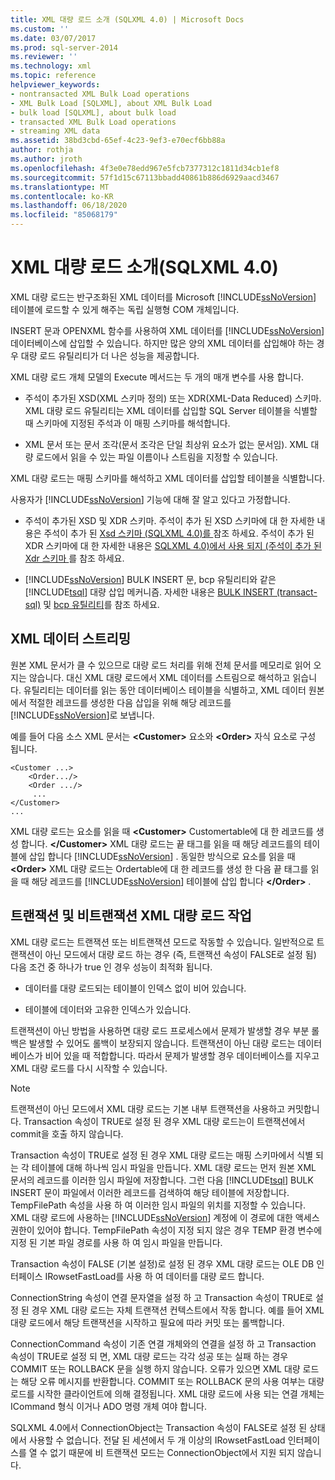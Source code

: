 ```yaml
---
title: XML 대량 로드 소개 (SQLXML 4.0) | Microsoft Docs
ms.custom: ''
ms.date: 03/07/2017
ms.prod: sql-server-2014
ms.reviewer: ''
ms.technology: xml
ms.topic: reference
helpviewer_keywords:
- nontransacted XML Bulk Load operations
- XML Bulk Load [SQLXML], about XML Bulk Load
- bulk load [SQLXML], about bulk load
- transacted XML Bulk Load operations
- streaming XML data
ms.assetid: 38bd3cbd-65ef-4c23-9ef3-e70ecf6bb88a
author: rothja
ms.author: jroth
ms.openlocfilehash: 4f3e0e78edd967e5fcb7377312c1811d34cb1ef8
ms.sourcegitcommit: 57f1d15c67113bbadd40861b886d6929aacd3467
ms.translationtype: MT
ms.contentlocale: ko-KR
ms.lasthandoff: 06/18/2020
ms.locfileid: "85068179"
---
```

# <a name="introduction-to-xml-bulk-load-sqlxml-40"></a>XML 대량 로드 소개(SQLXML 4.0)
  XML 대량 로드는 반구조화된 XML 데이터를 Microsoft [!INCLUDE[ssNoVersion](../../../includes/ssnoversion-md.md)] 테이블에 로드할 수 있게 해주는 독립 실행형 COM 개체입니다.  
  
 INSERT 문과 OPENXML 함수를 사용하여 XML 데이터를 [!INCLUDE[ssNoVersion](../../../includes/ssnoversion-md.md)] 데이터베이스에 삽입할 수 있습니다. 하지만 많은 양의 XML 데이터를 삽입해야 하는 경우 대량 로드 유틸리티가 더 나은 성능을 제공합니다.  
  
 XML 대량 로드 개체 모델의 Execute 메서드는 두 개의 매개 변수를 사용 합니다.  
  
-   주석이 추가된 XSD(XML 스키마 정의) 또는 XDR(XML-Data Reduced) 스키마. XML 대량 로드 유틸리티는 XML 데이터를 삽입할 SQL Server 테이블을 식별할 때 스키마에 지정된 주석과 이 매핑 스키마를 해석합니다.  
  
-   XML 문서 또는 문서 조각(문서 조각은 단일 최상위 요소가 없는 문서임). XML 대량 로드에서 읽을 수 있는 파일 이름이나 스트림을 지정할 수 있습니다.  
  
 XML 대량 로드는 매핑 스키마를 해석하고 XML 데이터를 삽입할 테이블을 식별합니다.  
  
 사용자가 [!INCLUDE[ssNoVersion](../../../includes/ssnoversion-md.md)] 기능에 대해 잘 알고 있다고 가정합니다.  
  
-   주석이 추가된 XSD 및 XDR 스키마. 주석이 추가 된 XSD 스키마에 대 한 자세한 내용은 주석이 추가 된 [Xsd 스키마 &#40;SQLXML 4.0&#41;를 ](../../sqlxml/annotated-xsd-schemas/introduction-to-annotated-xsd-schemas-sqlxml-4-0.md)참조 하세요. 주석이 추가 된 XDR 스키마에 대 한 자세한 내용은 [SQLXML 4.0&#41;에서 사용 되지 &#40;주석이 추가 된 Xdr 스키마 ](../../sqlxml/annotated-xsd-schemas/annotated-xdr-schemas-deprecated-in-sqlxml-4-0.md)를 참조 하세요.  
  
-   [!INCLUDE[ssNoVersion](../../../includes/ssnoversion-md.md)] BULK INSERT 문, bcp 유틸리티와 같은 [!INCLUDE[tsql](../../../includes/tsql-md.md)] 대량 삽입 메커니즘. 자세한 내용은 [BULK INSERT &#40;transact-sql&#41;](/sql/t-sql/statements/bulk-insert-transact-sql) 및 [bcp 유틸리티](../../../tools/bcp-utility.md)를 참조 하세요.  
  
## <a name="streaming-of-xml-data"></a>XML 데이터 스트리밍  
 원본 XML 문서가 클 수 있으므로 대량 로드 처리를 위해 전체 문서를 메모리로 읽어 오지는 않습니다. 대신 XML 대량 로드에서 XML 데이터를 스트림으로 해석하고 읽습니다. 유틸리티는 데이터를 읽는 동안 데이터베이스 테이블을 식별하고, XML 데이터 원본에서 적절한 레코드를 생성한 다음 삽입을 위해 해당 레코드를 [!INCLUDE[ssNoVersion](../../../includes/ssnoversion-md.md)]로 보냅니다.  
  
 예를 들어 다음 소스 XML 문서는 **\<Customer>** 요소와 **\<Order>** 자식 요소로 구성 됩니다.  
  
```  
<Customer ...>  
    <Order.../>  
    <Order .../>  
     ...  
</Customer>  
...  
```  
  
 XML 대량 로드는 요소를 읽을 때 **\<Customer>** Customertable에 대 한 레코드를 생성 합니다. **\</Customer>** XML 대량 로드는 끝 태그를 읽을 때 해당 레코드를의 테이블에 삽입 합니다 [!INCLUDE[ssNoVersion](../../../includes/ssnoversion-md.md)] . 동일한 방식으로 요소를 읽을 때 **\<Order>** XML 대량 로드는 Ordertable에 대 한 레코드를 생성 한 다음 끝 태그를 읽을 때 해당 레코드를 [!INCLUDE[ssNoVersion](../../../includes/ssnoversion-md.md)] 테이블에 삽입 합니다 **\</Order>** .  
  
## <a name="transacted-and-nontransacted-xml-bulk-load-operations"></a>트랜잭션 및 비트랜잭션 XML 대량 로드 작업  
 XML 대량 로드는 트랜잭션 또는 비트랜잭션 모드로 작동할 수 있습니다. 일반적으로 트랜잭션이 아닌 모드에서 대량 로드 하는 경우 (즉, 트랜잭션 속성이 FALSE로 설정 됨) 다음 조건 중 하나가 true 인 경우 성능이 최적화 됩니다.  
  
-   데이터를 대량 로드되는 테이블이 인덱스 없이 비어 있습니다.  
  
-   테이블에 데이터와 고유한 인덱스가 있습니다.  
  
 트랜잭션이 아닌 방법을 사용하면 대량 로드 프로세스에서 문제가 발생할 경우 부분 롤백은 발생할 수 있어도 롤백이 보장되지 않습니다. 트랜잭션이 아닌 대량 로드는 데이터베이스가 비어 있을 때 적합합니다. 따라서 문제가 발생할 경우 데이터베이스를 지우고 XML 대량 로드를 다시 시작할 수 있습니다.  
  
> [!NOTE]  
>  트랜잭션이 아닌 모드에서 XML 대량 로드는 기본 내부 트랜잭션을 사용하고 커밋합니다. Transaction 속성이 TRUE로 설정 된 경우 XML 대량 로드는이 트랜잭션에서 commit을 호출 하지 않습니다.  
  
 Transaction 속성이 TRUE로 설정 된 경우 XML 대량 로드는 매핑 스키마에서 식별 되는 각 테이블에 대해 하나씩 임시 파일을 만듭니다. XML 대량 로드는 먼저 원본 XML 문서의 레코드를 이러한 임시 파일에 저장합니다. 그런 다음 [!INCLUDE[tsql](../../../includes/tsql-md.md)] BULK INSERT 문이 파일에서 이러한 레코드를 검색하여 해당 테이블에 저장합니다. TempFilePath 속성을 사용 하 여 이러한 임시 파일의 위치를 지정할 수 있습니다. XML 대량 로드에 사용하는 [!INCLUDE[ssNoVersion](../../../includes/ssnoversion-md.md)] 계정에 이 경로에 대한 액세스 권한이 있어야 합니다. TempFilePath 속성이 지정 되지 않은 경우 TEMP 환경 변수에 지정 된 기본 파일 경로를 사용 하 여 임시 파일을 만듭니다.  
  
 Transaction 속성이 FALSE (기본 설정)로 설정 된 경우 XML 대량 로드는 OLE DB 인터페이스 IRowsetFastLoad를 사용 하 여 데이터를 대량 로드 합니다.  
  
 ConnectionString 속성이 연결 문자열을 설정 하 고 Transaction 속성이 TRUE로 설정 된 경우 XML 대량 로드는 자체 트랜잭션 컨텍스트에서 작동 합니다. 예를 들어 XML 대량 로드에서 해당 트랜잭션을 시작하고 필요에 따라 커밋 또는 롤백합니다.  
  
 ConnectionCommand 속성이 기존 연결 개체와의 연결을 설정 하 고 Transaction 속성이 TRUE로 설정 되 면, XML 대량 로드는 각각 성공 또는 실패 하는 경우 COMMIT 또는 ROLLBACK 문을 실행 하지 않습니다. 오류가 있으면 XML 대량 로드는 해당 오류 메시지를 반환합니다. COMMIT 또는 ROLLBACK 문의 사용 여부는 대량 로드를 시작한 클라이언트에 의해 결정됩니다. XML 대량 로드에 사용 되는 연결 개체는 ICommand 형식 이거나 ADO 명령 개체 여야 합니다.  
  
 SQLXML 4.0에서 ConnectionObject는 Transaction 속성이 FALSE로 설정 된 상태에서 사용할 수 없습니다. 전달 된 세션에서 두 개 이상의 IRowsetFastLoad 인터페이스를 열 수 없기 때문에 비 트랜잭션 모드는 ConnectionObject에서 지원 되지 않습니다.  
  
  
